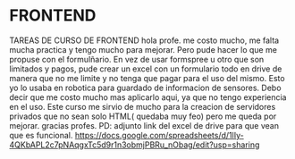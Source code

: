 # FRONTEND
TAREAS DE CURSO DE FRONTEND
hola profe. me costo mucho, me falta mucha practica y tengo mucho para mejorar. Pero pude hacer lo que me propuse con el formulñario. 
En vez de usar formspree u otro que son limitados y pagos, pude crear un excel con  un formulario todo en drive de manera que no me limite y no tenga que pagar para el uso del mismo.
Esto yo lo usaba en robotica para guardado de informacion de sensores. Debo decir que me costo mucho mas aplicarlo aqui, ya que no tengo experiencia en el uso.
Este curso me sirvio de mucho para la creacion de servidores privados que no sean solo HTML( quedaba muy feo) pero me queda por mejorar. gracias profes.
PD: adjunto link del excel de drive para que vean que es funcional.
https://docs.google.com/spreadsheets/d/1lIy-4QKbAPL2c7pNAqgxTc5d9r1n3obmjPBRu_nObag/edit?usp=sharing
